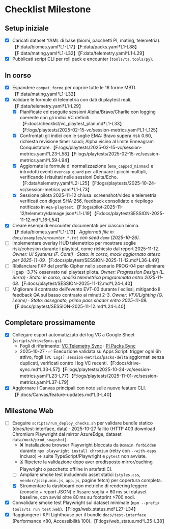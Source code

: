 # Checklist Milestone

## Setup iniziale
- [x] Caricati dataset YAML di base (biomi, pacchetti PI, mating, telemetria).【F:data/biomes.yaml†L1-L17】【F:data/packs.yaml†L1-L88】【F:data/mating.yaml†L1-L32】【F:data/telemetry.yaml†L1-L29】
- [x] Pubblicati script CLI per roll pack e encounter (`tools/ts`, `tools/py`).

## In corso
- [x] Espandere `compat_forme` per coprire tutte le 16 forme MBTI.【F:data/mating.yaml†L1-L32】
- [x] Validare le formule di telemetria con dati di playtest reali.【F:data/telemetry.yaml†L1-L29】
  - [x] Pianificate ed eseguite sessioni Alpha/Bravo/Charlie con logging coerente con gli indici VC definiti.【F:docs/checklist/vc_playtest_plan.md†L1-L33】【F:logs/playtests/2025-02-15-vc/session-metrics.yaml†L1-L125】
  - [x] Confrontati gli indici con le soglie EMA: Bravo supera risk 0.60, richiesta revisione timer scudi; Alpha vicino al limite Enneagram Conquistatore.【F:logs/playtests/2025-02-15-vc/session-metrics.yaml†L23-L58】【F:logs/playtests/2025-02-15-vc/session-metrics.yaml†L59-L94】
  - [x] Aggiornate le formule di normalizzazione (`ema_capped_minmax`) e introdotti eventi `overcap_guard` per attenuare i picchi multipli, verificando i risultati nelle sessioni Delta/Echo.【F:data/telemetry.yaml†L2-L25】【F:logs/playtests/2025-10-24-vc/session-metrics.yaml†L1-L73】
  - [x] Sessione pilota 2025-11-12 chiusa: screenshot/video e telemetria verificati con digest SHA-256, feedback consolidato e riepilogo notificato in `#qa-playtest`.【F:logs/pilot-2025-11-12/telemetry/damage.json†L1-L19】【F:docs/playtest/SESSION-2025-11-12.md†L16-L54】
- [x] Creare esempi di encounter documentati per ciascun bioma.【F:data/biomes.yaml†L1-L13】 _Aggiornati file in `docs/examples/encounter_*.txt` con seed `demo` (2025-10-26)._
- [ ] Implementare overlay HUD telemetrico per mostrare soglie risk/cohesion durante i playtest, come richiesto dal report 2025-11-12. _Owner: UI Systems (F. Conti) · Stato: in corso, mock aggiornato atteso per 2025-11-09._【F:docs/playtest/SESSION-2025-11-12.md†L36-L49】
- [ ] Ribilanciare l'XP del profilo Cipher nello scenario PROG-04 per eliminare il gap -3.7% osservato nel playtest pilota. _Owner: Progression Design (L. Serra) · Stato: in corso, analisi telemetrica programmata entro 2025-11-08._【F:docs/playtest/SESSION-2025-11-12.md†L24-L40】
- [ ] Migliorare il contrasto dell'evento EVT-03 durante l'eclissi, mitigando il feedback QA sul basso contrasto ai minuti 2-3. _Owner: VFX/Lighting (G. Leone) · Stato: assegnato, primo pass shader entro 2025-11-09._【F:docs/playtest/SESSION-2025-11-12.md†L24-L40】

## Completare prossimamente
- [x] Collegare esport automatizzato dei log VC a Google Sheet (`scripts/driveSync.gs`).
  - Fogli di riferimento: [VC Telemetry Sync](https://docs.google.com/spreadsheets/d/1VCExampleTelemetrySync/edit) · [PI Packs Sync](https://docs.google.com/spreadsheets/d/1PIExamplePacksSync/edit)
  - 2025-10-27 · ✅ Esecuzione validata su Apps Script: trigger ogni 6h attivo, fogli `[VC Logs] session-metrics`/`packs-delta` aggiornati senza duplicati, verificati contro i log VC recenti.【F:docs/drive-sync.md†L33-L57】【F:logs/playtests/2025-10-24-vc/session-metrics.yaml†L23-L77】【F:logs/playtests/2025-11-01-vc/session-metrics.yaml†L37-L79】
- [x] Aggiornare i Canvas principali con note sulle nuove feature CLI.【F:docs/Canvas/feature-updates.md†L3-L40】

## Milestone Web
- [ ] Eseguire `scripts/run_deploy_checks.sh` per validare bundle statico (docs/test-interface, data) · 2025-10-27 fallito (HTTP 403 download Chromium Playwright dal mirror AzureEdge, dataset `data/mock/prod_snapshot`).
  - ❌ Installazione browser Playwright bloccata da `Domain forbidden` durante `npx playwright install chromium` (retry con `--with-deps` incluso) → suite TypeScript/Playwright e `pytest` non avviate.
  - ⏳ Ripetere la validazione dopo aver predisposto mirror/caching Playwright o pacchetto offline in artefatti CI.
  - [ ] Ampliare smoke test includendo asset statici (`styles.css`, `vendor/jszip.min.js`, `app.js`, pagine fetch) per copertura completa.
  - [x] Strumentare la dashboard con metriche di rendering leggere (console + report JSON) e fissare soglia < 60 ms sui dataset baseline, con avvisi oltre 80 ms su footprint >700 nodi.
- [x] Convalidare smoke test Playwright sul dataset minimale (`npm --prefix tools/ts run test:web`).【F:logs/web_status.md†L27-L34】
- [x] Raggiungere i KPI Lighthouse per il bundle `docs/test-interface` (Performance ≥80, Accessibilità 100).【F:logs/web_status.md†L35-L38】
